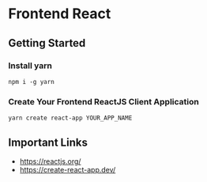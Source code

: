 # Frontend React

## Getting Started
### Install **yarn**
```
npm i -g yarn
```

### Create Your Frontend ReactJS Client Application
```
yarn create react-app YOUR_APP_NAME
```

## Important Links
- https://reactjs.org/
- https://create-react-app.dev/
